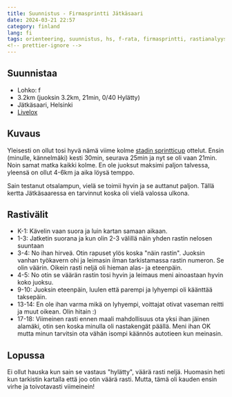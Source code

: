```yaml
---
title: Suunnistus - Firmasprintti Jätkäsaari
date: 2024-03-21 22:57
category: finland
lang: fi
tags: orienteering, suunnistus, hs, f-rata, firmasprintti, rastianalyysi, firmasprintti2024
<!-- prettier-ignore -->
---
```


## Suunnistaa

- Lohko: f
- 3.2km (juoksin 3.2km, 21min, 0/40 Hylätty)
- Jätkäsaari, Helsinki
- [Livelox](https://www.livelox.com/Viewer/Stadin-Sprintticup-Jatkasaari/Firmasprintti?classId=725788&tab=player)

## Kuvaus

Yleisesti on ollut tosi hyvä nämä viime kolme [stadin sprintticup](https://iltarastit.fi/sprintticup/)
ottelut. Ensin (minulle, kännelmäki) kesti 30min, seurava 25min ja nyt se oli vaan 21min.
Noin samat matka kaikki kolme.
En ole juoksut maksimi paljon talvessa, yleensä on ollut 4-6km ja aika löysä temppo.

Sain testanut otsalampun, vielä se toimii hyvin ja se auttanut paljon. Tällä kertta
Jätkäsaaressa en tarvinnut koska oli vielä valossa ulkona.

## Rastivälit

- K-1: Kävelin vaan suora ja luin kartan samaan aikaan.
- 1-3: Jatketin suorana ja kun olin 2-3 välillä näin yhden rastin nelosen suuntaan
- 3-4: No ihan hirveä. Otin rapuset ylös koska "näin rastin". Juoksin vanhan
  työkavern ohi ja leimasin ilman tarkistamassa rastin numeron. Se olin väärin.
  Oikein rasti neljä oli hieman alas- ja eteenpäin.
- 4-5: No otin se väärän rastin tosi hyvin ja leimaus meni ainoastaan hyvin koko juoksu.
- 9-10: Juoksin eteenpäin, luulen että parempi ja lyhyempi oli käänttää taksepäin.
- 13-14: En ole ihan varma mikä on lyhyempi, voittajat otivat vaseman reitti ja muut
  oikean. Olin hitain :)
- 17-18: Viimeinen rasti ennen maali mahdollisuus ota yksi ihan jäinen alamäki, otin
  sen koska minulla oli nastakengät päällä. Meni ihan OK mutta minun tarvitsin
  ota vähän isompi käännös autotieen kun meinasin.

## Lopussa

Ei ollut hauska kun sain se vastaus "hylätty", väärä rasti neljä. Huomasin heti kun
tarkistin kartalla että joo otin väärä rasti. Mutta, tämä oli kauden ensin virhe ja
toivotavasti viimeinein!
